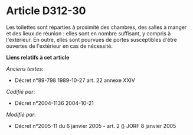# Article D312-30

Les toilettes sont réparties à proximité des chambres, des salles à manger et des lieux de réunion : elles sont en nombre
suffisant, y compris à l'extérieur. En outre, elles sont pourvues de portes susceptibles d'être ouvertes de l'extérieur en
cas de nécessité.

**Liens relatifs à cet article**

_Anciens textes_:

  - Décret n°89-798 1989-10-27 art. 22 annexe XXIV

_Codifié par_:

  - Décret n°2004-1136 2004-10-21

_Modifié par_:

  - Décret n°2005-11 du 6 janvier 2005 - art. 2 () JORF 8 janvier 2005

